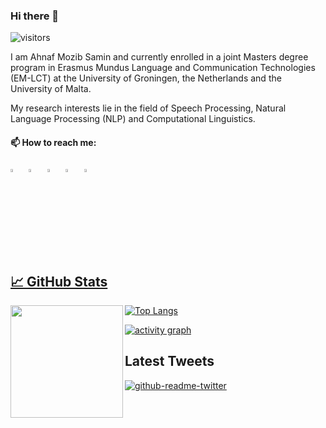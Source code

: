 ### Hi there 👋
![visitors](https://visitor-badge.glitch.me/badge?page_id=samin9796&left_color=green&right_color=red)

I am Ahnaf Mozib Samin and currently enrolled in a joint Masters degree program in Erasmus Mundus Language and Communication Technologies (EM-LCT) at the University of Groningen, the Netherlands and the University of Malta.

My research interests lie in the field of Speech Processing, Natural Language Processing (NLP) and Computational Linguistics.

#### 📫 How to reach me:
  
  [<img src="https://img.icons8.com/color/48/000000/twitter.png" width="3.5%"/>](https://twitter.com/im_samin)  &nbsp; [<img src="https://img.icons8.com/color/48/000000/linkedin.png" width="3.5%"/>](https://www.linkedin.com/in/ahnaf-samin/)  &nbsp; [<img src="https://img.icons8.com/fluent/48/000000/facebook-new.png" width="3.5%"/>](https://www.facebook.com/sciencepal/)  &nbsp; [<img src="https://img.icons8.com/fluent/48/000000/instagram-new.png" width="3.5%"/>](https://www.instagram.com/aditya_sciencepal/)  &nbsp; <a href="asamin9796@gmail.com"> <img src="https://img.icons8.com/fluent/48/000000/gmail.png" width="3.5%"/>
  
## &#x1f4c8; GitHub Stats

<img align="left" height=180em src="https://github-readme-stats.vercel.app/api?username=samin9796&count_private=true&show_icons=true&theme=vue&include_all_commits=true"></img>

![Top Langs](https://github-readme-stats.vercel.app/api/top-langs/?username=samin9796&hide=TeX&layout=compact)

[![activity graph](https://activity-graph.herokuapp.com/graph?username=samin9796&custom_title=Samin's%20activity%20graph&theme=github-light&hide_border=true)](https://github.com/ashutosh00710/github-readme-activity-graph)

<h2>Latest Tweets</h2>
<p><a href="https://twitter.com/im_samin"><img src="https://github-readme-twitter.gazf.vercel.app/api?id=im_samin&amp;layout=wide" alt="github-readme-twitter"></a></p>

<!--
**samin9796/samin9796** is a ✨ _special_ ✨ repository because its `README.md` (this file) appears on your GitHub profile.

Here are some ideas to get you started:

- 🔭 I’m currently working on ...
- 🌱 I’m currently learning ...
- 👯 I’m looking to collaborate on ...
- 🤔 I’m looking for help with ...
- 💬 Ask me about ...
- 📫 How to reach me: ...
- 😄 Pronouns: ...
- ⚡ Fun fact: ...
-->
